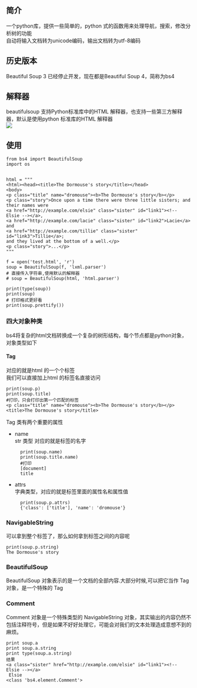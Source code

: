 ## 简介 ##
一个python库，提供一些简单的，python 式的函数用来处理导航，搜索，修改分析树的功能    
自动将输入文档转为unicode编码，输出文档转为utf-8编码    
## 历史版本 ##
Beautiful Soup 3 已经停止开发，现在都是Beautiful Soup 4，简称为bs4   

## 解释器 ##
beautifulsoup 支持Python标准库中的HTML 解释器，也支持一些第三方解释器，默认是使用python 标准库的HTML 解释器    
![](https://i.imgur.com/yCUHL6t.png)       
## 使用 ##
	
	
	from bs4 import BeautifulSoup
	import os
	
	
	html = """
	<html><head><title>The Dormouse's story</title></head>
	<body>
	<p class="title" name="dromouse"><b>The Dormouse's story</b></p>
	<p class="story">Once upon a time there were three little sisters; and their names were
	<a href="http://example.com/elsie" class="sister" id="link1"><!-- Elsie --></a>,
	<a href="http://example.com/lacie" class="sister" id="link2">Lacie</a> and
	<a href="http://example.com/tillie" class="sister" id="link3">Tillie</a>;
	and they lived at the bottom of a well.</p>
	<p class="story">...</p>
	"""
	
	f = open('test.html', 'r')
	soup = BeautifulSoup(f, 'lxml.parser')
	# 直接传入字符串,使用默认的解释器
	# soup = BeautifulSoup(html, 'html.parser')
	
	print(type(soup))
	print(soup)
	# 打印格式更好看
	print(soup.prettify())
### 四大对象种类 ###
bs4将复杂的html文档转换成一个复杂的树形结构，每个节点都是python对象，对象类型如下

#### Tag ####
对应的就是html 的一个个标签    
我们可以直接加上html 的标签名直接访问    
	
	
	print(soup.p)
	print(soup.title)
	#打印，只会打印出第一个匹配的标签
	<p class="title" name="dromouse"><b>The Dormouse's story</b></p>
	<title>The Dormouse's story</title>

Tag 类有两个重要的属性    

- name    
str 类型 对应的就是标签的名字   

	
		print(soup.name)
		print(soup.title.name)
		#打印		
		[document]
		title

- attrs    
字典类型，对应的就是标签里面的属性名和属性值    
	
	
		print(soup.p.attrs)
		{'class': ['title'], 'name': 'dromouse'}
### NavigableString ###
可以拿到整个标签了，那么如何拿到标签之间的内容呢   

	print(soup.p.string)
	The Dormouse's story

### BeautifulSoup ###
BeautifulSoup 对象表示的是一个文档的全部内容.大部分时候,可以把它当作 Tag 对象，是一个特殊的 Tag     
### Comment ###
Comment 对象是一个特殊类型的 NavigableString 对象，其实输出的内容仍然不包括注释符号，但是如果不好好处理它，可能会对我们的文本处理造成意想不到的麻烦。    
	
	print soup.a
	print soup.a.string
	print type(soup.a.string)
	结果
	<a class="sister" href="http://example.com/elsie" id="link1"><!-- Elsie --></a>
	 Elsie 
	<class 'bs4.element.Comment'>
